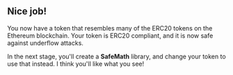 ## Nice job!

You now have a token that resembles many of the ERC20 tokens on the Ethereum blockchain. Your token is ERC20 compliant, and it is now safe against underflow attacks. 

In the next stage, you'll create a **SafeMath** library, and change your token to use that instead. I think you'll like what you see!
